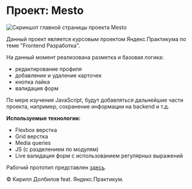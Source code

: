 # Проект: Mesto

![Скриншот главной страницы проекта Mesto](https://i.imgur.com/HtAxmFS.png)

Данный проект является курсовым проектом Яндекс.Практикума по теме "Frontend Разработка".

На данный момент реализована разметка и базовая логика:

- редактирование профиля
- добавление и удаление карточек
- кнопка лайка
- валидация форм

По мере изучения JavaScript, будут добавляться дальнейшие части проекта, например, сохранение информации на backend и т.д.

**Используемые технологии:**

- Flexbox верстка
- Grid верстка
- Media queries
- JS (с разделением по модулям)
- Live валидация форм с использованием регулярных выражений

Рабочий прототип представлен [здесь](https://dolbilov.github.io/mesto-project/).

&copy; Кирилл Долбилов feat. Яндекс.Практикум.
